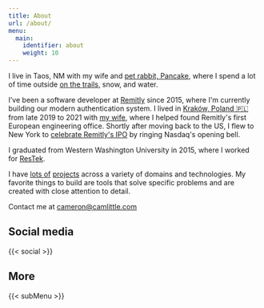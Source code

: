 ```yaml
---
title: About
url: /about/
menu: 
  main:
    identifier: about
    weight: 10
---
```


I live in Taos, NM with my wife and [pet rabbit, Pancake](https://content.camlittle.com/2023-10-09-export-pancake-2.jpg), where I spend a lot of time outside [on the trails](https://www.strava.com/athletes/14856714), snow, and water.


I’ve been a software developer at [Remitly](https://www.remitly.com/home/about) since 2015, where I'm currently building our modern authentication system. I lived in [Kraków, Poland 🇵🇱](https://aackleinkrakow.blogspot.com) from late 2019 to 2021 with [my wife](https://aishalittle.com), where I helped found Remitly's first European engineering office. Shortly after moving back to the US, I flew to New York to [celebrate Remitly's IPO](https://content.camlittle.com/90550116-mo_092321216.jpeg) by ringing Nasdaq's opening bell.

I graduated from Western Washington University in 2015, where I worked for [ResTek](https://web.archive.org/web/20150423102116/http://restek.wwu.edu/).

I have [lots of](/tags/project/) [projects](/projects/) across a variety of domains and technologies. My favorite things to build are tools that solve specific problems and are created with close attention to detail.

Contact me at <cameron@camlittle.com>

## Social media

{{< social >}}

## More

{{< subMenu >}}
